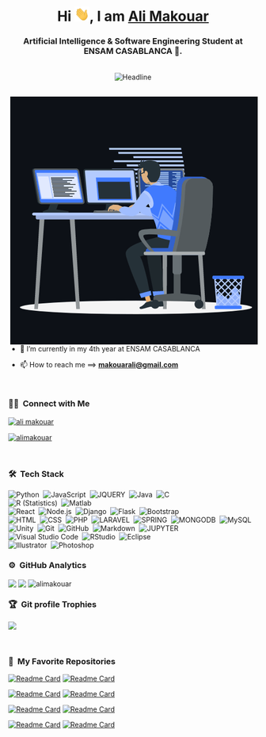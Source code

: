 <h1 align="center">Hi <img src="https://raw.githubusercontent.com/ABSphreak/ABSphreak/master/gifs/Hi.gif" width="30px">, I am <a href="https://www.linkedin.com/in/ali-makouar/">Ali Makouar</a> </h1>

<h3 align="center">Artificial Intelligence & Software Engineering Student at ENSAM CASABLANCA 🌟.</h3>

<br>

 <div align=center>
        <img src="https://readme-typing-svg.herokuapp.com?color=%236FDA44&size=32&center=true&vCenter=true&width=600&height=50&lines=Welcome+To+My+Profile+!" alt="Headline" />
    </div>
<br>




<p><img align="right" src="animation_500_kxa883sd.gif" alt="alimakouar" /></p>


- 🌱 I’m currently in my 4th year at ENSAM CASABLANCA

- 📫 How to reach me ==>  **makouarali@gmail.com**

<br>

### 🤝🏻 &nbsp;Connect with Me

<p align="left">
  <a href="https://www.linkedin.com/in/ali-makouar/" target="_blank"><img align="center"
      src="https://img.shields.io/badge/LinkedIn-0077B5?style=for-the-badge&logo=linkedin&logoColor=white"
      alt="ali makouar" /></a>

 <a href="mailto:makouarali@gmail.com" target="_blank"><img align="center"
      src="https://img.shields.io/badge/Gmail-D14836?style=for-the-badge&logo=gmail&logoColor=white"
      alt="alimakouar" /></a>
</p>

<br>

### 🛠 &nbsp;Tech Stack

![Python](https://img.shields.io/badge/-Python-05122A?style=flat&logo=python)&nbsp;
![JavaScript](https://img.shields.io/badge/-JavaScript-05122A?style=flat&logo=javascript)&nbsp;
![JQUERY](https://img.shields.io/badge/-JQUERY-05122A?style=flat&logo=jquery)&nbsp;
![Java](https://img.shields.io/badge/-Java-05122A?style=flat&logo=Java&logoColor=FFA518)&nbsp;
![C](https://img.shields.io/badge/-C-05122A?style=flat&logo=C&logoColor=A8B9CC)\
![R (Statistics)](https://img.shields.io/badge/-R-05122A?style=flat&logo=R&logoColor=276DC3)&nbsp;
![Matlab](https://www.mathworks.com/matlabcentral/images/matlab-file-exchange.svg)\
![React](https://img.shields.io/badge/-React-05122A?style=flat&logo=react)&nbsp;
![Node.js](https://img.shields.io/badge/-Node.js-05122A?style=flat&logo=node.js)&nbsp;
![Django](https://img.shields.io/badge/-Django-05122A?style=flat&logo=django&logoColor=092E20)&nbsp;
![Flask](https://img.shields.io/badge/-Flask-05122A?style=flat&logo=flask)&nbsp;
![Bootstrap](https://img.shields.io/badge/-Bootstrap-05122A?style=flat&logo=bootstrap&logoColor=563D7C)\
![HTML](https://img.shields.io/badge/-HTML-05122A?style=flat&logo=HTML5)&nbsp;
![CSS](https://img.shields.io/badge/-CSS-05122A?style=flat&logo=CSS3&logoColor=1572B6)&nbsp;
![PHP](https://img.shields.io/badge/-PHP-05122A?style=flat&logo=php)&nbsp;
![LARAVEL](https://img.shields.io/badge/-LARAVEL-05122A?style=flat&logo=laravel)&nbsp;
![SPRING](https://img.shields.io/badge/-SPRING-05122A?style=flat&logo=spring)&nbsp;
![MONGODB](https://img.shields.io/badge/MongoDB-05122A?style=flat&logo=mongodb&logoColor=4EA94B)&nbsp;
![MySQL](https://img.shields.io/badge/MYSQL-05122A?style=flat&logo=mysql)&nbsp;
![Unity](https://img.shields.io/badge/Unity-05122A?style=flat&logo=unity)&nbsp;
![Git](https://img.shields.io/badge/-Git-05122A?style=flat&logo=git)&nbsp;
![GitHub](https://img.shields.io/badge/-GitHub-05122A?style=flat&logo=github)&nbsp;
![Markdown](https://img.shields.io/badge/-Markdown-05122A?style=flat&logo=markdown)&nbsp;
![JUPYTER](https://img.shields.io/badge/-Jupyter-05122A?style=flat&logo=jupyter)\
![Visual Studio Code](https://img.shields.io/badge/-Visual%20Studio%20Code-05122A?style=flat&logo=visual-studio-code&logoColor=007ACC)&nbsp;
![RStudio](https://img.shields.io/badge/-RStudio-05122A?style=flat&logo=rstudio)&nbsp;
![Eclipse](https://img.shields.io/badge/-Eclipse-05122A?style=flat&logo=eclipse-ide&logoColor=2C2255)\
![Illustrator](https://img.shields.io/badge/-Illustrator-05122A?style=flat&logo=adobe-illustrator)&nbsp;
![Photoshop](https://img.shields.io/badge/-Photoshop-05122A?style=flat&logo=adobe-photoshop)&nbsp;

### ⚙️ &nbsp;GitHub Analytics

  <img align="center" height="180em" src="https://github-readme-stats-eight-theta.vercel.app/api?username=alimakouar&show_icons=true&theme=algolia&include_all_commits=true&count_private=true"/>
  <img align="center" height="180em" src="https://github-readme-stats-eight-theta.vercel.app/api/top-langs/?username=alimakouar&layout=compact&langs_count=8&theme=algolia"/>
  
  <img align="center" src="https://github-readme-streak-stats.herokuapp.com/?user=alimakouar&theme=algolia&date_format=M%20j%5B%2C%20Y%5D" alt="alimakouar" />
 
<!-- [![Ashutosh's github activity graph](https://activity-graph.herokuapp.com/graph?username=alimakouar&theme=react-dark)](https://github.com/ashutosh00710/github-readme-activity-graph)  -->

<br>

### 🏆 &nbsp;Git profile Trophies

<p><img align="center" src="https://github-profile-trophy.vercel.app/?username=alimakouar&theme=algolia" />
 </p>
<br>

### 📌 &nbsp;My Favorite Repositories

 
[![Readme Card](https://github-readme-stats.vercel.app/api/pin/?username=alimakouar&repo=OrientationFiliere&theme=algolia)](https://github.com/alimakouar/OrientationFiliere)
[![Readme Card](https://github-readme-stats.vercel.app/api/pin/?username=alimakouar&repo=Pneumonia-Detection-from-Chest-X-Ray-Images-with-Deep-Learning&theme=algolia)](https://github.com/alimakouar/Pneumonia-Detection-from-Chest-X-Ray-Images-with-Deep-Learning)

[![Readme Card](https://github-readme-stats.vercel.app/api/pin/?username=alimakouar&repo=Plateforme-212&theme=algolia)](https://github.com/alimakouar/Plateforme-212)
[![Readme Card](https://github-readme-stats.vercel.app/api/pin/?username=alimakouar&repo=Ensamacademy&theme=algolia)](https://github.com/alimakouar/Ensamacademy)

[![Readme Card](https://github-readme-stats.vercel.app/api/pin/?username=alimakouar&repo=web-scraping-bourse-maroc&theme=algolia)](https://github.com/alimakouar/web-scraping-bourse-maroc)
[![Readme Card](https://github-readme-stats.vercel.app/api/pin/?username=alimakouar&repo=EnsamGestion&theme=algolia)](https://github.com/alimakouar/EnsamGestion)

[![Readme Card](https://github-readme-stats.vercel.app/api/pin/?username=alimakouar&repo=map-android-app&theme=algolia)](https://github.com/alimakouar/map-android-app)
[![Readme Card](https://github-readme-stats.vercel.app/api/pin/?username=alimakouar&repo=quiz-with-scores&theme=algolia)](https://github.com/alimakouar/quiz-with-scores)




